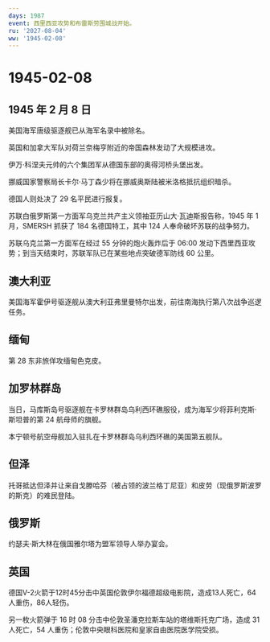 ```yaml
---
days: 1987
event: 西里西亚攻势和布雷斯劳围城战开始。
ru: '2027-08-04'
ww: '1945-02-08'
---
```


# 1945-02-08

## 1945 年 2 月 8 日

美国海军唐级驱逐舰已从海军名录中被除名。

英国和加拿大军队对荷兰奈梅亨附近的帝国森林发动了大规模进攻。

伊万·科涅夫元帅的六个集团军从德国东部的奥得河桥头堡出发。

挪威国家警察局长卡尔·马丁森少将在挪威奥斯陆被米洛格抵抗组织暗杀。

德国人则处决了 29 名平民进行报复。

苏联白俄罗斯第一方面军乌克兰共产主义领袖亚历山大·瓦迪斯报告称，1945 年 1
月，SMERSH 抓获了 184 名德国特工，其中 124 人奉命破坏苏联的战争努力。

苏联乌克兰第一方面军在经过 55 分钟的炮火轰炸后于 06:00
发动下西里西亚攻势；到当天结束时，苏联军队已在某些地点突破德军防线 60
公里。

## 澳大利亚

美国海军霍伊号驱逐舰从澳大利亚弗里曼特尔出发，前往南海执行第八次战争巡逻任务。

## 缅甸

第 28 东非旅佯攻缅甸色克皮。

## 加罗林群岛

当日，马库斯岛号驱逐舰在卡罗林群岛乌利西环礁服役，成为海军少将菲利克斯·斯坦普的第
24 航母师的旗舰。

本宁顿号航空母舰加入驻扎在卡罗林群岛乌利西环礁的美国第五舰队。

## 但泽

托哥抵达但泽并让来自戈滕哈芬（被占领的波兰格丁尼亚）和皮劳（现俄罗斯波罗的斯克）的难民登陆。

## 俄罗斯

约瑟夫·斯大林在俄国雅尔塔为盟军领导人举办宴会。

## 英国

德国V-2火箭于12时45分击中英国伦敦伊尔福德超级电影院，造成13人死亡，64人重伤，86人轻伤。

另一枚火箭弹于 16 时 08 分击中伦敦圣潘克拉斯车站的塔维斯托克广场，造成
31 人死亡，54 人重伤；伦敦中央眼科医院和皇家自由医院医学院受损。